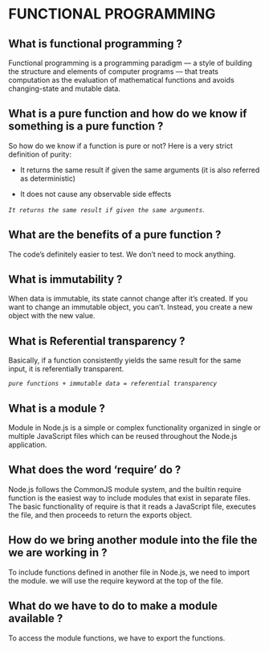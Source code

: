 # FUNCTIONAL PROGRAMMING

## What is functional programming ?

Functional programming is a programming paradigm — a style of building the structure and elements of computer programs — that treats computation as the evaluation of mathematical functions and avoids changing-state and mutable data.

## What is a pure function and how do we know if something is a pure function ?

So how do we know if a function is pure or not? Here is a very strict definition of purity:

* It returns the same result if given the same arguments (it is also referred as deterministic)

* It does not cause any observable side effects

*`It returns the same result if given the same arguments`*.

## What are the benefits of a pure function ?

The code’s definitely easier to test. We don’t need to mock anything.

## What is immutability ?

When data is immutable, its state cannot change after it’s created. If you want to change an immutable object, you can’t. Instead, you create a new object with the new value.

## What is Referential transparency ?

Basically, if a function consistently yields the same result for the same input, it is referentially transparent.

*`pure functions + immutable data = referential transparency`*

## What is a module ?

Module in Node.js is a simple or complex functionality organized in single or multiple JavaScript files which can be reused throughout the Node.js application.

## What does the word ‘require’ do ?

Node.js follows the CommonJS module system, and the builtin require function is the easiest way to include modules that exist in separate files. The basic functionality of require is that it reads a JavaScript file, executes the file, and then proceeds to return the exports object.

## How do we bring another module into the file the we are working in ?

To include functions defined in another file in Node.js, we need to import the module. we will use the require keyword at the top of the file.

## What do we have to do to make a module available ?

To access the module functions, we have to export the functions.